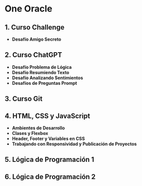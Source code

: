 # One Oracle 

## 1. Curso Challenge 
   - **Desafío Amigo Secreto**

## 2. Curso ChatGPT
   - **Desafío Problema de Lógica**
   - **Desafío Resumiendo Texto**
   - **Desafío Analizando Sentimientos** 
   - **Desafíos de Preguntas Prompt**

## 3. Curso Git

## 4. HTML, CSS y JavaScript
   - **Ambientes de Desarrollo**
   - **Clases y Flexbox**
   - **Header, Footer y Variables en CSS**
   - **Trabajando con Responsividad y Publicación de Proyectos**

## 5. Lógica de Programación 1

## 6. Lógica de Programación 2
 
